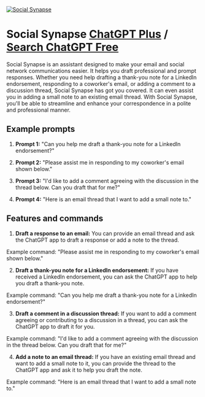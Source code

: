 
[![Social Synapse](https://files.oaiusercontent.com/file-XTkwj1JEVCxRF2Kz58azoQQd?se=2123-10-16T19%3A54%3A02Z&sp=r&sv=2021-08-06&sr=b&rscc=max-age%3D31536000%2C%20immutable&rscd=attachment%3B%20filename%3D29b5653b-028f-43fe-abc6-da2f83c03ef3.png&sig=uVWrbyYIN7yVnXGCcHGBFuGGiJwft3QOEqo7yZ0e6WY%3D)](https://chat.openai.com/g/g-Co7kGArs3-social-synapse)

# Social Synapse [ChatGPT Plus](https://chat.openai.com/g/g-Co7kGArs3-social-synapse) / [Search ChatGPT Free](https://gptcall.net/index.html#/?search=Social%20Synapse)

Social Synapse is an assistant designed to make your email and social network communications easier. It helps you draft professional and prompt responses. Whether you need help drafting a thank-you note for a LinkedIn endorsement, responding to a coworker's email, or adding a comment to a discussion thread, Social Synapse has got you covered. It can even assist you in adding a small note to an existing email thread. With Social Synapse, you'll be able to streamline and enhance your correspondence in a polite and professional manner.

## Example prompts

1. **Prompt 1:** "Can you help me draft a thank-you note for a LinkedIn endorsement?"

2. **Prompt 2:** "Please assist me in responding to my coworker's email shown below."

3. **Prompt 3:** "I'd like to add a comment agreeing with the discussion in the thread below. Can you draft that for me?"

4. **Prompt 4:** "Here is an email thread that I want to add a small note to."


## Features and commands

1. **Draft a response to an email:** You can provide an email thread and ask the ChatGPT app to draft a response or add a note to the thread.

Example command: "Please assist me in responding to my coworker's email shown below."

2. **Draft a thank-you note for a LinkedIn endorsement:** If you have received a LinkedIn endorsement, you can ask the ChatGPT app to help you draft a thank-you note.

Example command: "Can you help me draft a thank-you note for a LinkedIn endorsement?"

3. **Draft a comment in a discussion thread:** If you want to add a comment agreeing or contributing to a discussion in a thread, you can ask the ChatGPT app to draft it for you.

Example command: "I'd like to add a comment agreeing with the discussion in the thread below. Can you draft that for me?"

4. **Add a note to an email thread:** If you have an existing email thread and want to add a small note to it, you can provide the thread to the ChatGPT app and ask it to help you draft the note.

Example command: "Here is an email thread that I want to add a small note to."


